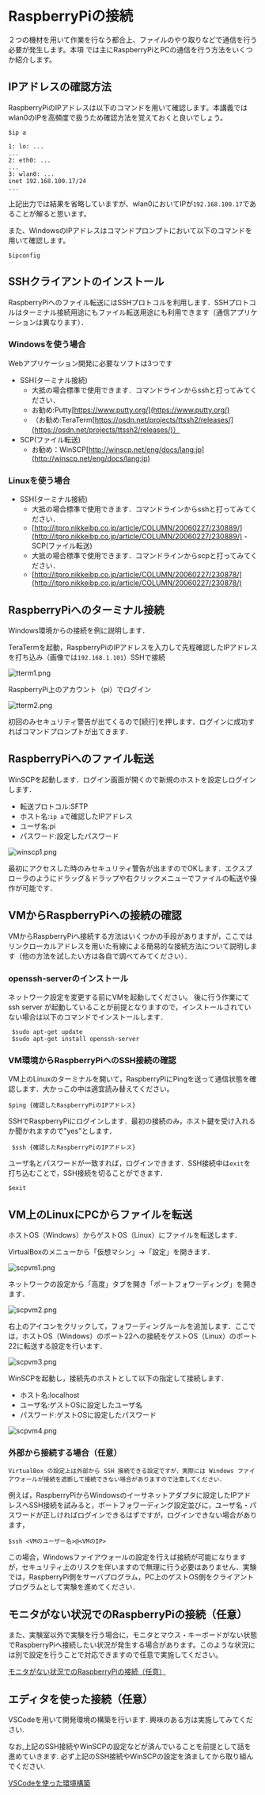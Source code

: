 # RaspberryPiの接続

２つの機材を用いて作業を行なう都合上、ファイルのやり取りなどで通信を行う必要が発生します。本項
では主にRaspberryPiとPCの通信を行う方法をいくつか紹介します。

## IPアドレスの確認方法

RaspberryPiのIPアドレスは以下のコマンドを用いて確認します。本講義ではwlan0のIPを高頻度で扱うため確認方法を覚えておくと良いでしょう。

```shell
$ip a

1: lo: ...
...
2: eth0: ...
...
3: wlan0: ...
inet 192.168.100.17/24
...
```

上記出力では結果を省略していますが、wlan0においてIPが`192.168.100.17`であることが解ると思います。

また、WindowsのIPアドレスはコマンドプロンプトにおいて以下のコマンドを用いて確認します。

```shell
$ipconfig
```

## SSHクライアントのインストール

RaspberryPiへのファイル転送にはSSHプロトコルを利用します．SSHプロトコルはターミナル接続用途にもファイル転送用途にも利用できます（通信アプリケーションは異なります）．

### Windowsを使う場合

Webアプリケーション開発に必要なソフトは3つです

- SSH(ターミナル接続)
  - 大抵の場合標準で使用できます．コマンドラインからsshと打ってみてください．
  - お勧め:Putty[https://www.putty.org/](https://www.putty.org/)
  - （お勧め:TeraTerm[https://osdn.net/projects/ttssh2/releases/](https://osdn.net/projects/ttssh2/releases/)）
- SCP(ファイル転送)
  - お勧め：WinSCP[http://winscp.net/eng/docs/lang:jp](http://winscp.net/eng/docs/lang:jp)

### Linuxを使う場合

- SSH(ターミナル接続)
  - 大抵の場合標準で使用できます．コマンドラインからsshと打ってみてください．
  - [http://itpro.nikkeibp.co.jp/article/COLUMN/20060227/230889/](http://itpro.nikkeibp.co.jp/article/COLUMN/20060227/230889/)
-SCP(ファイル転送)
  - 大抵の場合標準で使用できます．コマンドラインからscpと打ってみてください．
  - [http://itpro.nikkeibp.co.jp/article/COLUMN/20060227/230878/](http://itpro.nikkeibp.co.jp/article/COLUMN/20060227/230878/)

## RaspberryPiへのターミナル接続

Windows環境からの接続を例に説明します．

TeraTermを起動，RaspberryPiのIPアドレスを入力して先程確認したIPアドレスを打ち込み（画像では`192.168.1.101`）SSHで接続

![tterm1.png](../../../images/part1/part1_1/tterm1.png)

RaspberryPi上のアカウント（pi）でログイン

![tterm2.png](../../../images/part1/part1_1/tterm2.png)

初回のみセキュリティ警告が出てくるので\[続行\]を押します．ログインに成功すればコマンドプロンプトが出てきます．

## RaspberryPiへのファイル転送

WinSCPを起動します．ログイン画面が開くので新規のホストを設定しログインします．

- 転送プロトコル:SFTP
- ホスト名:`ip a`で確認したIPアドレス
- ユーザ名:pi
- パスワード:設定したパスワード

![winscp1.png](../../../images/part1/part1_1/winscp1.png)

最初にアクセスした時のみセキュリティ警告が出ますのでOKします．エクスプローラのようにドラッグ＆ドラップや右クリックメニューでファイルの転送や操作が可能です．

## VMからRaspberryPiへの接続の確認

VMからRaspberryPiへ接続する方法はいくつかの手段がありますが，ここではリンクローカルアドレスを用いた有線による簡易的な接続方法について説明します（他の方法を試したい方は各自で調べてみてください）．

### openssh-serverのインストール

ネットワーク設定を変更する前にVMを起動してください。
後に行う作業にてssh server が起動していることが前提となりますので，インストールされていない場合は以下のコマンドでインストールします．

```shell
 $sudo apt-get update
 $sudo apt-get install openssh-server
```

### VM環境からRaspberryPiへのSSH接続の確認

VM上のLinuxのターミナルを開いて，RaspberryPiにPingを送って通信状態を確認します．大かっこの中は適宜読み替えてください。

```shell
$ping {確認したRaspberryPiのIPアドレス}
```

SSHでRaspberryPiにログインします．最初の接続のみ，ホスト鍵を受け入れるか聞かれますので"yes"とします．

```shell
 $ssh {確認したRaspberryPiのIPアドレス}
 ```

ユーザ名とパスワードが一致すれば，ログインできます．SSH接続中は`exit`を打ち込むことで，SSH接続を切ることができます．

```shell
$exit
```

## VM上のLinuxにPCからファイルを転送

ホストOS（Windows）からゲストOS（Linux）にファイルを転送します．

VirtualBoxのメニューから「仮想マシン」→「設定」を開きます．

![scpvm1.png](../../../images/part1/part1_1/scpvm1.png)

ネットワークの設定から「高度」タブを開き「ポートフォワーディング」を開きます．

![scpvm2.png](../../../images/part1/part1_1/scpvm2.png)

右上のアイコンをクリックして，フォワーディングルールを追加します．ここでは，ホストOS（Windows）のポート22への接続をゲストOS（Linux）のポート22に転送する設定を行います．

![scpvm3.png](../../../images/part1/part1_1/scpvm3.png)

WinSCPを起動し，接続先のホストとして以下の指定して接続します．

- ホスト名:localhost
- ユーザ名:ゲストOSに設定したユーザ名
- パスワード:ゲストOSに設定したパスワード

![scpvm4.png](../../../images/part1/part1_1/scpvm4.png)

### 外部から接続する場合（任意）

```{important}
VirtualBox の設定上は外部から SSH 接続できる設定ですが，実際には Windows ファイアウォールが接続を遮断して接続できない場合がありますので注意してください．
```

例えば，RaspberryPiからWindowsのイーサネットアダプタに設定したIPアドレスへSSH接続を試みると，ポートフォワーディング設定並びに，ユーザ名・パスワードが正しければログインできるはずですが，ログインできない場合があります，

```shell
$ssh <VMのユーザー名>@<VMのIP>
```

この場合，Windowsファイアウォールの設定を行えば接続が可能になりますが，セキュリティ上のリスクを伴いますので無理に行う必要はありません．実験では，RaspberryPi側をサーバプログラム，PC上のゲストOS側をクライアントプログラムとして実験を進めてください．

## モニタがない状況でのRaspberryPiの接続（任意）

また、実験室以外で実験を行う場合に，モニタとマウス・キーボードがない状態でRaspberryPiへ接続したい状況が発生する場合があります。このような状況には別で設定を行うことで対応できますので任意で実施してください。

[モニタがない状況でのRaspberryPiの接続（任意）](./connect_raspberry_non_monitor)

## エディタを使った接続（任意）

VSCodeを用いて開発環境の構築を行います.
興味のある方は実施してみてください.

なお,上記のSSH接続やWinSCPの設定などが済んでいることを前提として話を進めていきます.
必ず上記のSSH接続やWinSCPの設定を済ましてから取り組んでください.

[VSCodeを使った環境構築](./environment_building_vscode)

